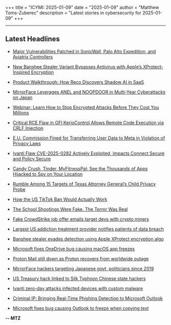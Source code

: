 +++
title = "ICYMI: 2025-01-09"
date = "2025-01-09"
author = "Matthew Toms-Zuberec"
description = "Latest stories in cybersecurity for 2025-01-09"
+++

---------------------------------------------------------------------------
## Latest Headlines
- [Major Vulnerabilities Patched in SonicWall, Palo Alto Expedition, and Aviatrix Controllers](https://thehackernews.com/2025/01/major-vulnerabilities-patched-in.html)

- [New Banshee Stealer Variant Bypasses Antivirus with Apple’s XProtect-Inspired Encryption](https://thehackernews.com/2025/01/new-banshee-stealer-variant-bypasses.html)

- [Product Walkthrough: How Reco Discovers Shadow AI in SaaS](https://thehackernews.com/2025/01/product-review-how-reco-discovers.html)

- [MirrorFace Leverages ANEL and NOOPDOOR in Multi-Year Cyberattacks on Japan](https://thehackernews.com/2025/01/mirrorface-leverages-anel-and-noopdoor.html)

- [Webinar: Learn How to Stop Encrypted Attacks Before They Cost You Millions](https://thehackernews.com/2025/01/webinar-learn-how-to-stop-encrypted.html)

- [Critical RCE Flaw in GFI KerioControl Allows Remote Code Execution via CRLF Injection](https://thehackernews.com/2025/01/critical-rce-flaw-in-gfi-keriocontrol.html)

- [E.U. Commission Fined for Transferring User Data to Meta in Violation of Privacy Laws](https://thehackernews.com/2025/01/eu-commission-fined-for-transferring.html)

- [Ivanti Flaw CVE-2025-0282 Actively Exploited, Impacts Connect Secure and Policy Secure](https://thehackernews.com/2025/01/ivanti-flaw-cve-2025-0282-actively.html)

- [Candy Crush, Tinder, MyFitnessPal: See the Thousands of Apps Hijacked to Spy on Your Location](https://www.wired.com/story/gravy-location-data-app-leak-rtb/)

- [Rumble Among 15 Targets of Texas Attorney General’s Child Privacy Probe](https://www.wired.com/story/texas-social-media-investigation-children-privacy/)

- [How the US TikTok Ban Would Actually Work](https://www.wired.com/story/how-the-us-tiktok-ban-would-actually-work/)

- [The School Shootings Were Fake. The Terror Was Real](https://www.wired.com/story/school-swatting-torswats-brad-dennis/)

- [Fake CrowdStrike job offer emails target devs with crypto miners](https://www.bleepingcomputer.com/news/security/fake-crowdstrike-job-offer-emails-target-devs-with-crypto-miners/)

- [Largest US addiction treatment provider notifies patients of data breach](https://www.bleepingcomputer.com/news/security/largest-us-addiction-treatment-provider-notifies-patients-of-data-breach/)

- [Banshee stealer evades detection using Apple XProtect encryption algo](https://www.bleepingcomputer.com/news/security/banshee-stealer-evades-detection-using-apple-xprotect-encryption-algo/)

- [Microsoft fixes OneDrive bug causing macOS app freezes](https://www.bleepingcomputer.com/news/microsoft/microsoft-fixes-onedrive-bug-causing-macos-app-freezes/)

- [Proton Mail still down as Proton recovers from worldwide outage](https://www.bleepingcomputer.com/news/technology/proton-mail-still-down-as-proton-recovers-from-worldwide-outage/)

- [MirrorFace hackers targeting Japanese govt, politicians since 2019](https://www.bleepingcomputer.com/news/security/mirrorface-hackers-targeting-japanese-govt-politicians-since-2019/)

- [US Treasury hack linked to Silk Typhoon Chinese state hackers](https://www.bleepingcomputer.com/news/security/us-treasury-hack-linked-to-silk-typhoon-chinese-state-hackers/)

- [Ivanti zero-day attacks infected devices with custom malware](https://www.bleepingcomputer.com/news/security/google-chinese-hackers-likely-behind-ivanti-vpn-zero-day-attacks/)

- [Criminal IP: Bringing Real-Time Phishing Detection to Microsoft Outlook](https://www.bleepingcomputer.com/news/security/criminal-ip-bringing-real-time-phishing-detection-to-microsoft-outlook/)

- [Microsoft fixes bug causing Outlook to freeze when copying text](https://www.bleepingcomputer.com/news/microsoft/microsoft-fixes-bug-causing-outlook-to-freeze-when-copying-text/)

**-- MTZ**